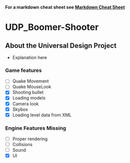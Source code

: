 **For a markdown cheat sheet see [Markdown Cheat Sheet](https://www.markdownguide.org/cheat-sheet/)**

# UDP_Boomer-Shooter

## About the Universal Design Project
- Explanation here

### Game features
- [ ] Quake Movement
- [ ] Quake MouseLook
- [x] Shooting bullet
- [x] Loading models
- [x] Camera look
- [x] Skybox
- [x] Loading level data from XML

### Engine Features Missing

- [ ] Proper rendering
- [ ] Collisions
- [ ] Sound
- [x] UI